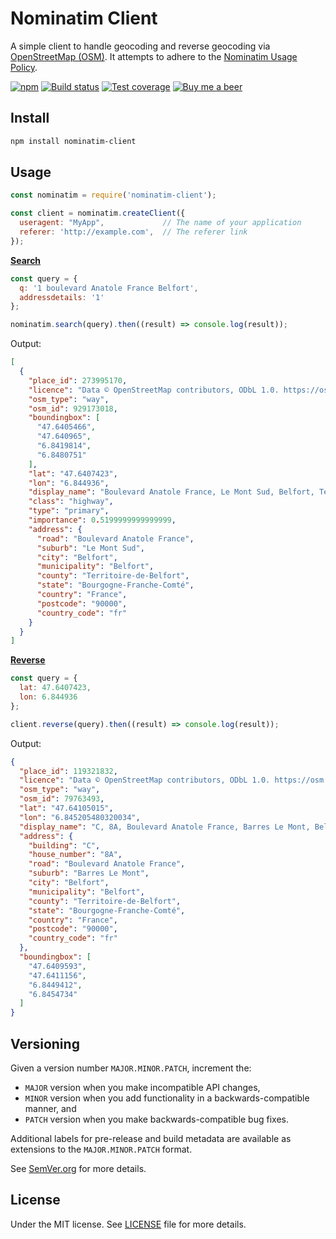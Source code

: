 # Nominatim Client

A simple client to handle geocoding and reverse geocoding via
[OpenStreetMap (OSM)](http://openstreetmap.org/).
It attempts to adhere to the [Nominatim Usage Policy](https://operations.osmfoundation.org/policies/nominatim/).

[![npm](https://img.shields.io/npm/v/nominatim-client.svg)](https://www.npmjs.com/package/nominatim-client)
[![Build status](https://gitlab.com/demsking/nominatim-client/badges/master/pipeline.svg)](https://gitlab.com/demsking/nominatim-client/pipelines)
[![Test coverage](https://gitlab.com/demsking/nominatim-client/badges/master/coverage.svg)](https://gitlab.com/demsking/nominatim-client/pipelines)
[![Buy me a beer](https://img.shields.io/badge/Buy%20me-a%20beer-1f425f.svg)](https://www.buymeacoffee.com/demsking)

## Install

```sh
npm install nominatim-client
```

## Usage

```js
const nominatim = require('nominatim-client');

const client = nominatim.createClient({
  useragent: "MyApp",             // The name of your application
  referer: 'http://example.com',  // The referer link
});
```

**[Search](https://nominatim.org/release-docs/develop/api/Search/)**

```js
const query = {
  q: '1 boulevard Anatole France Belfort',
  addressdetails: '1'
};

nominatim.search(query).then((result) => console.log(result));
```

Output:

```json
[
  {
    "place_id": 273995170,
    "licence": "Data © OpenStreetMap contributors, ODbL 1.0. https://osm.org/copyright",
    "osm_type": "way",
    "osm_id": 929173018,
    "boundingbox": [
      "47.6405466",
      "47.640965",
      "6.8419814",
      "6.8480751"
    ],
    "lat": "47.6407423",
    "lon": "6.844936",
    "display_name": "Boulevard Anatole France, Le Mont Sud, Belfort, Territoire-de-Belfort, Bourgogne-Franche-Comté, Metropolitan France, 90000, France",
    "class": "highway",
    "type": "primary",
    "importance": 0.5199999999999999,
    "address": {
      "road": "Boulevard Anatole France",
      "suburb": "Le Mont Sud",
      "city": "Belfort",
      "municipality": "Belfort",
      "county": "Territoire-de-Belfort",
      "state": "Bourgogne-Franche-Comté",
      "country": "France",
      "postcode": "90000",
      "country_code": "fr"
    }
  }
]
```

**[Reverse](https://nominatim.org/release-docs/develop/api/Reverse/)**

```js
const query = {
  lat: 47.6407423,
  lon: 6.844936
};

client.reverse(query).then((result) => console.log(result));
```

Output:

```json
{
  "place_id": 119321832,
  "licence": "Data © OpenStreetMap contributors, ODbL 1.0. https://osm.org/copyright",
  "osm_type": "way",
  "osm_id": 79763493,
  "lat": "47.64105015",
  "lon": "6.845205480320034",
  "display_name": "C, 8A, Boulevard Anatole France, Barres Le Mont, Belfort, Territoire-de-Belfort, Bourgogne-Franche-Comté, Metropolitan France, 90000, France",
  "address": {
    "building": "C",
    "house_number": "8A",
    "road": "Boulevard Anatole France",
    "suburb": "Barres Le Mont",
    "city": "Belfort",
    "municipality": "Belfort",
    "county": "Territoire-de-Belfort",
    "state": "Bourgogne-Franche-Comté",
    "country": "France",
    "postcode": "90000",
    "country_code": "fr"
  },
  "boundingbox": [
    "47.6409593",
    "47.6411156",
    "6.8449412",
    "6.8454734"
  ]
}
```

## Versioning

Given a version number `MAJOR.MINOR.PATCH`, increment the:

- `MAJOR` version when you make incompatible API changes,
- `MINOR` version when you add functionality in a backwards-compatible manner,
  and
- `PATCH` version when you make backwards-compatible bug fixes.

Additional labels for pre-release and build metadata are available as extensions
to the `MAJOR.MINOR.PATCH` format.

See [SemVer.org](https://semver.org/) for more details.

## License

Under the MIT license.
See [LICENSE](https://gitlab.com/demsking/nominatim-client/blob/master/LICENSE)
file for more details.
